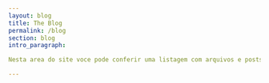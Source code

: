 ```yaml
---
layout: blog
title: The Blog
permalink: /blog
section: blog
intro_paragraph: 

Nesta area do site voce pode conferir uma listagem com arquivos e posts de todo o blog em modo resumido. Boa leitura !

---
```

